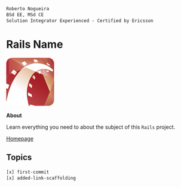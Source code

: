 ```
Roberto Nogueira  
BSd EE, MSd CE
Solution Integrator Experienced - Certified by Ericsson
```
# Rails Name

![project image](images/rails.png)

**About**

Learn everything you need to about the subject of this `Rails` project.

[Homepage](http://rubyonrails.org/)

## Topics
```
[x] first-commit
[x] added-link-scaffolding
```
